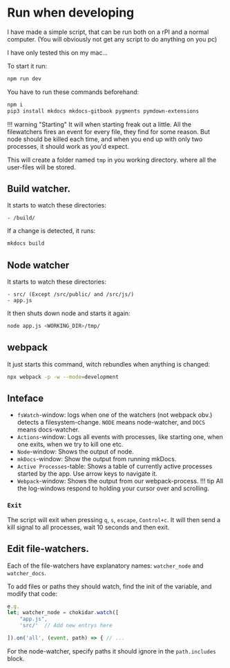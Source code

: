 # Run when developing
I have made a simple script, that can be run both on a rPI and a normal computer.
(You will obviously not get any script to do anything on you pc)

I have only tested this on my mac...

To start it run:
```bash
npm run dev
```
You have to run these commands beforehand:
```bash
npm i
pip3 install mkdocs mkdocs-gitbook pygments pymdown-extensions
```

!!! warning "Starting"
    It will when starting freak out a little. All the filewatchers fires an event for every file,
    they find for some reason. But node should be killed each time, and when you end up with
    only two processes, it should work as you'd expect.

This will create a folder named `tmp` in you working directory. where all the user-files will be stored.

## Build watcher.
It starts to watch these directories:
```
- /build/
```
If a change is detected, it runs:
```bash
mkdocs build
```

## Node watcher
It starts to watch these directories:
```
- src/ (Except /src/public/ and /src/js/)
- app.js
```

It then shuts down node and starts it again:
```bash
node app.js <WORKING_DIR>/tmp/
```

## webpack
It just starts this command, witch rebundles when anything is changed:
```bash
npx webpack -p -w --mode=development
```

## Inteface
- `fsWatch`-window: logs when one of the watchers (not webpack obv.) detects a filesystem-change. `NODE` means node-watcher, and `DOCS` means docs-watcher.
- `Actions`-window: Logs all events with processes, like starting one, when one exits, when we try to kill one etc.
- `Node`-window: Shows the output of node.
- `mkDocs`-window: Show the output from running mkDocs.
- `Active Processes`-table: Shows a table of currently active processes started by the app. Use arrow keys to navigate it.
- `Webpack`-window: Shows the output from our webpack-process.
!!! tip
    All the log-windows respond to holding your cursor over and scrolling.

### `Exit`
The script will exit when pressing `q`, `s`, `escape`, `Control+c`.
It will then send a kill signal to all processes, wait 10 seconds and then exit.

## Edit file-watchers.
Each of the file-watchers have explanatory names: `watcher_node` and `watcher_docs`.

To add files or paths they should watch, find the init of the variable, and modify that code:
```javascript
e.g.
let; watcher_node = chokidar.watch([
    "app.js",
    'src/'  // Add new entrys here

]).on('all', (event, path) => { // ...
```

For the node-watcher, specify paths it should ignore in the `path.includes` block.
